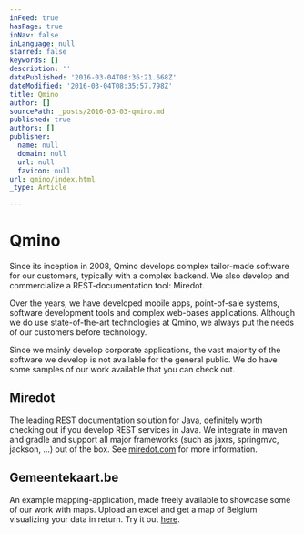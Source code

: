 ```yaml
---
inFeed: true
hasPage: true
inNav: false
inLanguage: null
starred: false
keywords: []
description: ''
datePublished: '2016-03-04T08:36:21.668Z'
dateModified: '2016-03-04T08:35:57.798Z'
title: Qmino
author: []
sourcePath: _posts/2016-03-03-qmino.md
published: true
authors: []
publisher:
  name: null
  domain: null
  url: null
  favicon: null
url: qmino/index.html
_type: Article

---
```

# Qmino

Since its inception in 2008, Qmino develops complex tailor-made software for our customers, typically with a complex backend. We also develop and commercialize a REST-documentation tool: Miredot.

Over the years, we have developed mobile apps, point-of-sale systems, software development tools and complex web-bases applications. Although we do use state-of-the-art technologies at Qmino, we always put the needs of our customers before technology. 

Since we mainly develop corporate applications, the vast majority of the software we develop is not available for the general public. We do have some samples of our work available that you can check out.

## Miredot

The leading REST documentation solution for Java, definitely worth checking out if you develop REST services in Java. We integrate in maven and gradle and support all major frameworks (such as jaxrs, springmvc, jackson, ...) out of the box. See [miredot.com][0] for more information.

## Gemeentekaart.be

An example mapping-application, made freely available to showcase some of our work with maps. Upload an excel and get a map of Belgium visualizing your data in return. Try it out [here][1].

[0]: http://www.miredot.com/
[1]: http://www.gemeentekaart.be/